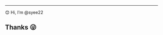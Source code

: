 --------------------------------------------------------------------------------------------------------------------------------------
😊 Hi, I’m @syee22<br>


Thanks 😜<br>
--------------------------------------------------------------------------------------------------------------------------------------
<!---
syee22/syee22 is a ✨ special ✨ repository because its `README.md` (this file) appears on your GitHub profile.
You can click the Preview link to take a look at your changes.
--->
